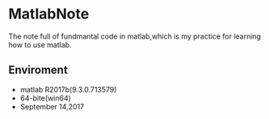 # MatlabNote
The note full of fundmantal code in matlab,which is my practice for learning how to use matlab.
## Enviroment
* matlab R2017b(9.3.0.713579)  
* 64-bite(win64)
* September 14,2017